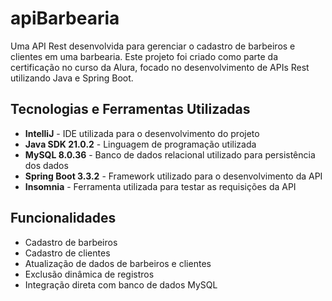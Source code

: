 # apiBarbearia

Uma API Rest desenvolvida para gerenciar o cadastro de barbeiros e clientes em uma barbearia. Este projeto foi criado como parte da certificação no curso da Alura, focado no desenvolvimento de APIs Rest utilizando Java e Spring Boot.

## Tecnologias e Ferramentas Utilizadas

- **IntelliJ** - IDE utilizada para o desenvolvimento do projeto
- **Java SDK 21.0.2** - Linguagem de programação utilizada
- **MySQL 8.0.36** - Banco de dados relacional utilizado para persistência dos dados
- **Spring Boot 3.3.2** - Framework utilizado para o desenvolvimento da API
- **Insomnia** - Ferramenta utilizada para testar as requisições da API

## Funcionalidades

- Cadastro de barbeiros
- Cadastro de clientes
- Atualização de dados de barbeiros e clientes
- Exclusão dinâmica de registros
- Integração direta com banco de dados MySQL
